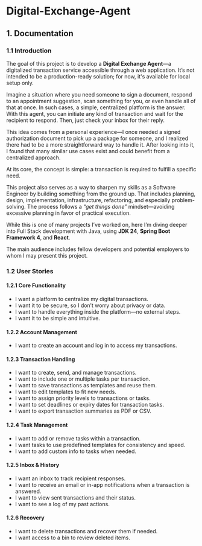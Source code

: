 # Digital-Exchange-Agent

## 1. Documentation

### 1.1 Introduction

The goal of this project is to develop a **Digital Exchange Agent**—a digitalized transaction service accessible through a web application. It’s not intended to be a production-ready solution; for now, it's available for local setup only.

Imagine a situation where you need someone to sign a document, respond to an appointment suggestion, scan something for you, or even handle all of that at once. In such cases, a simple, centralized platform is the answer.  
With this agent, you can initiate any kind of transaction and wait for the recipient to respond. Then, just check your inbox for their reply.

This idea comes from a personal experience—I once needed a signed authorization document to pick up a package for someone, and I realized there had to be a more straightforward way to handle it. After looking into it, I found that many similar use cases exist and could benefit from a centralized approach.

At its core, the concept is simple: a transaction is required to fulfill a specific need.

This project also serves as a way to sharpen my skills as a Software Engineer by building something from the ground up. That includes planning, design, implementation, infrastructure, refactoring, and especially problem-solving. The process follows a *“get things done”* mindset—avoiding excessive planning in favor of practical execution.

While this is one of many projects I’ve worked on, here I’m diving deeper into Full Stack development with Java, using **JDK 24**, **Spring Boot Framework 4**, and **React**.

The main audience includes fellow developers and potential employers to whom I may present this project.

### 1.2 User Stories 
#### 1.2.1 Core Functionality
- I want a platform to centralize my digital transactions.  
- I want it to be secure, so I don’t worry about privacy or data.  
- I want to handle everything inside the platform—no external steps.  
- I want it to be simple and intuitive.

#### 1.2.2 Account Management
- I want to create an account and log in to access my transactions.

#### 1.2.3 Transaction Handling
- I want to create, send, and manage transactions.  
- I want to include one or multiple tasks per transaction.  
- I want to save transactions as templates and reuse them.  
- I want to edit templates to fit new needs.  
- I want to assign priority levels to transactions or tasks.  
- I want to set deadlines or expiry dates for transaction tasks.  
- I want to export transaction summaries as PDF or CSV.

#### 1.2.4 Task Management
- I want to add or remove tasks within a transaction.  
- I want tasks to use predefined templates for consistency and speed.  
- I want to add custom info to tasks when needed.

#### 1.2.5 Inbox & History
- I want an inbox to track recipient responses.  
- I want to receive an email or in-app notifications when a transaction is answered.
- I want to view sent transactions and their status.  
- I want to see a log of my past actions.

#### 1.2.6 Recovery
- I want to delete transactions and recover them if needed.  
- I want access to a bin to review deleted items.
